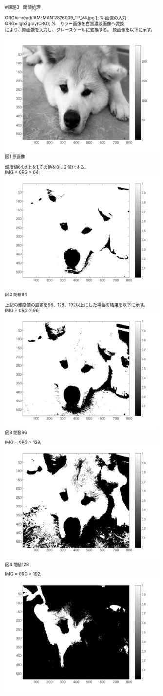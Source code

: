 #課題3　閾値処理

ORG=imread('AMEMAN17826009_TP_V4.jpg'); % 画像の入力  
ORG= rgb2gray(ORG); %　カラー画像を白黒濃淡画像へ変換  
により、原画像を入力し、グレースケールに変換する。
原画像を以下に示す。  

![原画像](https://github.com/betashort/lecture_image_processing/blob/master/kadai3_image/kadai3_0.jpg)  
図1 原画像  

輝度値64以上を1,その他を0に２値化する。  
IMG = ORG > 64;  
![画像](https://github.com/betashort/lecture_image_processing/blob/master/kadai3_image/kadai3_1.jpg)
図2 閾値64  

上記の輝度値の設定を96、128、192以上にした場合の結果を以下に示す。  
IMG = ORG > 96;  
![画像](https://github.com/betashort/lecture_image_processing/blob/master/kadai3_image/kadai3_2.jpg)
図3 閾値96  

IMG = ORG > 128;  
![画像](https://github.com/betashort/lecture_image_processing/blob/master/kadai3_image/kadai3_3.jpg)
図4 閾値128  

IMG = ORG > 192;  
![画像](https://github.com/betashort/lecture_image_processing/blob/master/kadai3_image/kadai3_4.jpg)
